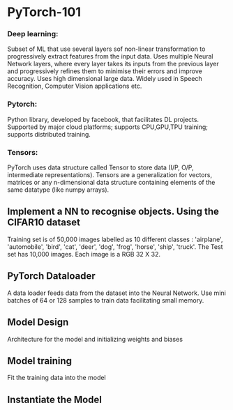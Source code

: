 # PyTorch-101

### Deep learning: 

Subset of ML that use several layers sof non-linear transformation to progressively extract features from the input data. Uses multiple Neural Network layers, where every layer takes its inputs from the previous layer and progressively refines them to minimise their errors and improve accuracy. Uses high dimensional large data. Widely used in Speech Recognition, Computer Vision applications etc.

### Pytorch: 

Python library, developed by facebook, that facilitates DL projects. Supported by major cloud platforms; supports CPU,GPU,TPU training; supports distributed training.

### Tensors:

PyTorch uses data structure called Tensor to store data (I/P, O/P, intermediate representations). Tensors are a generalization for vectors, matrices or any n-dimensional data structure containing elements of the same datatype (like numpy arrays).

## Implement a NN to recognise objects. Using the CIFAR10 dataset
Training set is of 50,000 images labelled as 10 different classes : 'airplane', 'automobile', 'bird', 'cat', 'deer', 'dog', 'frog', 'horse', 'ship', 'truck'. The Test set has 10,000 images. Each image is a RGB 32 X 32.

## PyTorch Dataloader
A data loader feeds data from the dataset into the Neural Network. Use mini batches of 64 or 128 samples to train data facilitating small memory.

## Model Design
Architecture for the model and initializing weights and biases

## Model training
Fit the training data into the model

## Instantiate the Model


##





